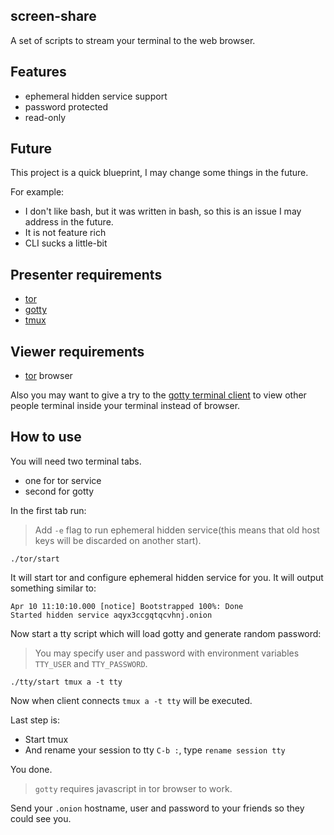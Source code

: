 screen-share
------------

A set of scripts to stream your terminal to the web browser.

## Features

- ephemeral hidden service support
- password protected
- read-only

## Future

This project is a quick blueprint, I may change some things in the future.

For example:

- I don't like bash, but it was written in bash, so this is an issue I may address in the future.
- It is not feature rich
- CLI sucks a little-bit

## Presenter requirements

- [tor](https://www.torproject.org/)
- [gotty](https://github.com/yudai/gotty)
- [tmux](https://github.com/tmux/tmux)

## Viewer requirements

- [tor](https://www.torproject.org/) browser

Also you may want to give a try to the [gotty terminal client](https://github.com/moul/gotty-client) to view other
people terminal inside your terminal instead of browser.

## How to use

You will need two terminal tabs.

* one for tor service
* second for gotty

In the first tab run:

> Add `-e` flag to run ephemeral hidden service(this means that old host keys will be discarded on another start).

``` shell
./tor/start
```

It will start tor and configure ephemeral hidden service for you.
It will output something similar to:

``` text
Apr 10 11:10:10.000 [notice] Bootstrapped 100%: Done
Started hidden service aqyx3ccgqtqcvhnj.onion
```

Now start a tty script which will load gotty and generate random password:

> You may specify user and password with environment variables `TTY_USER` and `TTY_PASSWORD`.

``` shell
./tty/start tmux a -t tty
```

Now when client connects `tmux a -t tty` will be executed.

Last step is:

- Start tmux
- And rename your session to tty `C-b :`, type `rename session tty`

You done.

> `gotty` requires javascript in tor browser to work.

Send your `.onion` hostname, user and password to your friends so they could see you.
